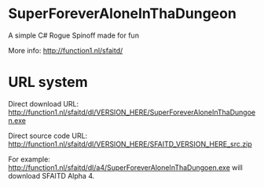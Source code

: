 # SuperForeverAloneInThaDungeon
A simple C# Rogue Spinoff made for fun

More info: http://function1.nl/sfaitd/

# URL system
Direct download URL: http://function1.nl/sfaitd/dl/VERSION_HERE/SuperForeverAloneInThaDungoen.exe

Direct source code URL: http://function1.nl/sfaitd/dl/VERSION_HERE/SFAITD_VERSION_HERE_src.zip


For example: http://function1.nl/sfaitd/dl/a4/SuperForeverAloneInThaDungoen.exe will download SFAITD Alpha 4.
